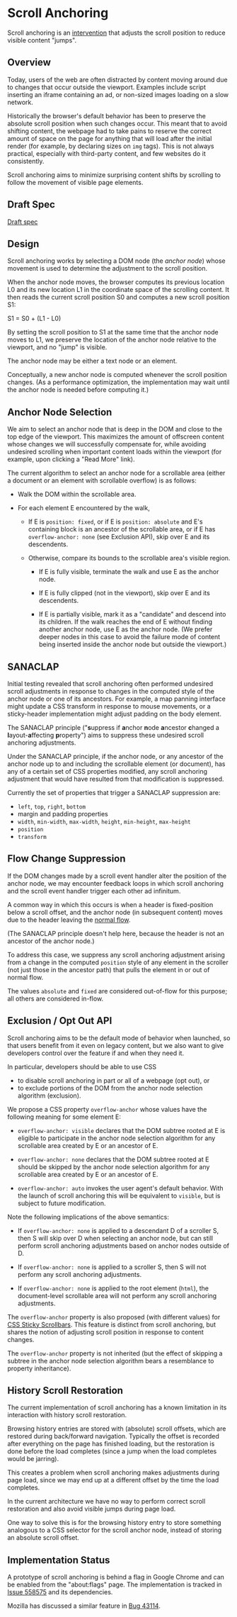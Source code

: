 # Scroll Anchoring

Scroll anchoring is an
[intervention](https://github.com/WICG/interventions)
that adjusts the scroll position to reduce visible content "jumps".

## Overview

Today, users of the web are often distracted by content moving around due to
changes that occur outside the viewport.  Examples include script inserting an
iframe containing an ad, or non-sized images loading on a slow network.

Historically the browser's default behavior has been to preserve the absolute
scroll position when such changes occur.  This meant that to avoid shifting
content, the webpage had to take pains to reserve the correct amount of space on
the page for anything that will load after the initial render (for example, by
declaring sizes on `img` tags).  This is not always practical, especially with
third-party content, and few websites do it consistently.

Scroll anchoring aims to minimize surprising content shifts by scrolling to
follow the movement of visible page elements.

## Draft Spec

[Draft spec](https://cdn.rawgit.com/skobes/ScrollAnchoring/master/spec.html)

## Design

Scroll anchoring works by selecting a DOM node (the *anchor node*) whose
movement is used to determine the adjustment to the scroll position.

When the anchor node moves, the browser computes its previous location L0 and
its new location L1 in the coordinate space of the scrolling content.  It then
reads the current scroll position S0 and computes a new scroll position S1:

  S1 = S0 + (L1 - L0)

By setting the scroll position to S1 at the same time that the anchor node moves
to L1, we preserve the location of the anchor node relative to the viewport, and
no "jump" is visible.

The anchor node may be either a text node or an element.

Conceptually, a new anchor node is computed whenever the scroll position
changes.  (As a performance optimization, the implementation may wait until the
anchor node is needed before computing it.)

## Anchor Node Selection

We aim to select an anchor node that is deep in the DOM and close to the top
edge of the viewport.  This maximizes the amount of offscreen content whose
changes we will successfully compensate for, while avoiding undesired scrolling
when important content loads within the viewport (for example, upon clicking a
"Read More" link).

The current algorithm to select an anchor node for a scrollable area (either a
document or an element with scrollable overflow) is as follows:

* Walk the DOM within the scrollable area.

* For each element E encountered by the walk,

    - If E is `position: fixed`, or if E is `position: absolute` and E's
      containing block is an ancestor of the scrollable area, or if E has
      `overflow-anchor: none` (see Exclusion API), skip over E and its
      descendents.

    - Otherwise, compare its bounds to the scrollable area's visible region.

        - If E is fully visible, terminate the walk and use E as the anchor
          node.

        - If E is fully clipped (not in the viewport), skip over E and its
          descendents.

        - If E is partially visible, mark it as a "candidate" and descend into
          its children.  If the walk reaches the end of E without finding
          another anchor node, use E as the anchor node.  (We prefer deeper
          nodes in this case to avoid the failure mode of content being inserted
          inside the anchor node but outside the viewport.)

## SANACLAP

Initial testing revealed that scroll anchoring often performed undesired scroll
adjustments in response to changes in the computed style of the anchor node or
one of its ancestors.  For example, a map panning interface might update a CSS
transform in response to mouse movements, or a sticky-header implementation
might adjust padding on the body element.

The SANACLAP principle ("**s**uppress if **a**nchor **n**ode **a**ncestor
**c**hanged a **l**ayout-**a**ffecting **p**roperty") aims to suppress these
undesired scroll anchoring adjustments.

Under the SANACLAP principle, if the anchor node, or any ancestor of the anchor
node up to and including the scrollable element (or document), has any of a
certain set of CSS properties modified, any scroll anchoring adjustment that
would have resulted from that modification is suppressed.

Currently the set of properties that trigger a SANACLAP suppression are:

* `left`, `top`, `right`, `bottom`
* margin and padding properties
* `width`, `min-width`, `max-width`, `height`, `min-height`, `max-height`
* `position`
* `transform`

## Flow Change Suppression

If the DOM changes made by a scroll event handler alter the position of the
anchor node, we may encounter feedback loops in which scroll anchoring and
the scroll event handler trigger each other ad infinitum.

A common way in which this occurs is when a header is fixed-position below a
scroll offset, and the anchor node (in subsequent content) moves due to the
header leaving the [normal flow](https://drafts.csswg.org/css-position-3/#nf).

(The SANACLAP principle doesn't help here, because the header is not an ancestor
of the anchor node.)

To address this case, we suppress any scroll anchoring adjustment arising from a
change in the computed `position` style of any element in the scroller (not just
those in the ancestor path) that pulls the element in or out of normal flow.

The values `absolute` and `fixed` are considered out-of-flow for this purpose;
all others are considered in-flow.

## Exclusion / Opt Out API

Scroll anchoring aims to be the default mode of behavior when launched, so that
users benefit from it even on legacy content, but we also want to give
developers control over the feature if and when they need it.

In particular, developers should be able to use CSS

* to disable scroll anchoring in part or all of a webpage (opt out), or
* to exclude portions of the DOM from the anchor node selection algorithm
  (exclusion).

We propose a CSS property `overflow-anchor` whose values have the following
meaning for some element E:

* `overflow-anchor: visible` declares that the DOM subtree rooted at E is
  eligible to participate in the anchor node selection algorithm for any
  scrollable area created by E or an ancestor of E.

* `overflow-anchor: none` declares that the DOM subtree rooted at E should be
  skipped by the anchor node selection algorithm for any scrollable area created
  by E or an ancestor of E.

* `overflow-anchor: auto` invokes the user agent's default behavior.  With the
  launch of scroll anchoring this will be equivalent to `visible`, but is
  subject to future modification.

Note the following implications of the above semantics:

* If `overflow-anchor: none` is applied to a descendant D of a scroller S, then
  S will skip over D when selecting an anchor node, but can still perform scroll
  anchoring adjustments based on anchor nodes outside of D.

* If `overflow-anchor: none` is applied to a scroller S, then S will not perform
  any scroll anchoring adjustments.

* If `overflow-anchor: none` is applied to the root element (`html`), the
  document-level scrollable area will not perform any scroll anchoring
  adjustments.

The `overflow-anchor` property is also proposed (with different values) for
[CSS Sticky Scrollbars](http://tabatkins.github.io/specs/css-sticky-scrollbars/).
This feature is distinct from scroll anchoring, but shares the notion of
adjusting scroll position in response to content changes.

The `overflow-anchor` property is not inherited (but the effect of skipping a
subtree in the anchor node selection algorithm bears a resemblance to property
inheritance).

## History Scroll Restoration

The current implementation of scroll anchoring has a known limitation in its
interaction with history scroll restoration.

Browsing history entries are stored with (absolute) scroll offsets, which are
restored during back/forward navigation.  Typically the offset is recorded after
everything on the page has finished loading, but the restoration is done before
the load completes (since a jump when the load completes would be jarring).

This creates a problem when scroll anchoring makes adjustments during page load,
since we may end up at a different offset by the time the load completes.

In the current architecture we have no way to perform correct scroll restoration
and also avoid visible jumps during page load.

One way to solve this is for the browsing history entry to store something
analogous to a CSS selector for the scroll anchor node, instead of storing an
absolute scroll offset.

## Implementation Status

A prototype of scroll anchoring is behind a flag in Google Chrome and can be
enabled from the "about:flags" page.  The implementation is tracked in
[Issue 558575](http://crbug.com/558575) and its dependencies.

Mozilla has discussed a similar feature in
[Bug 43114](https://bugzilla.mozilla.org/show_bug.cgi?id=43114).
